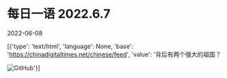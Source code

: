 # 每日一语 2022.6.7

2022-06-08

[{'type': 'text/html', 'language': None, 'base': 'https://chinadigitaltimes.net/chinese/feed', 'value': '背后有两个强大的祖国？

![GitHub](https://chinadigitaltimes.net/chinese/files/2022/06/6.7.jpg)'}]